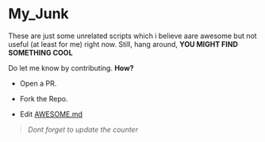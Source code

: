 # My_Junk

These are just some unrelated scripts which i believe aare awesome but not useful (at least for me) right now. Still, hang around, **YOU MIGHT FIND SOMETHING COOL**

Do let me know by contributing. **How?**



- Open a PR.

- Fork the Repo.

- Edit [AWESOME.md](AWESOME.md)

>*Dont forget to update the counter*
